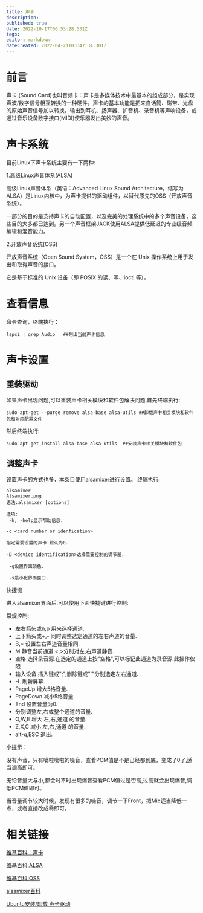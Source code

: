 ```yaml
---
title: 声卡
description: 
published: true
date: 2022-10-17T06:53:28.531Z
tags: 
editor: markdown
dateCreated: 2022-04-21T03:47:34.301Z
---
```


# 前言

声卡 (Sound Card)也叫音频卡：声卡是多媒体技术中最基本的组成部分，是实现声波/数字信号相互转换的一种硬件。声卡的基本功能是把来自话筒、磁带、光盘的原始声音信号加以转换，输出到耳机、扬声器、扩音机、录音机等声响设备，或通过音乐设备数字接口(MIDI)使乐器发出美妙的声音。

# 声卡系统

目前Linux下声卡系统主要有一下两种:

1.高级Linux声音体系(ALSA)

高级Linux声音体系（英语：Advanced Linux Sound Architecture，缩写为ALSA）是Linux内核中，为声卡提供的驱动组件，以替代原先的OSS（开放声音系统）。

一部分的目的是支持声卡的自动配置，以及完美的处理系统中的多个声音设备，这些目的大多都已达到。另一个声音框架JACK使用ALSA提供低延迟的专业级音频编辑和混音能力。

2.开放声音系统(OSS)

开放声音系统（Open Sound System，OSS）是一个在 Unix 操作系统上用于发出和取得声音的接口。

它是基于标准的 Unix 设备（即 POSIX 的读、写、ioctl 等）。

# 查看信息

命令查询，终端执行：
 
    lspci | grep Audio   ##列出当前声卡信息

# 声卡设置
## 重装驱动

如果声卡出现问题,可以重装声卡相关模块和软件包解决问题.首先终端执行:

    sudo apt-get --purge remove alsa-base alsa-utils ##卸载声卡相关模块和软件包和对应配置文件

然后终端执行:
   
    sudo apt-get install alsa-base alsa-utils  ##安装声卡相关模块和软件包

## 调整声卡

设置声卡的方式也多，本条目使用alsamixer进行设置。 终端执行:

    alsamixer
    Alsamixer.png
    语法:alsamixer [options]

    选项:
     -h, -help显示帮助信息.

    -c <card number or idenfication>

    指定需要设置的声卡.默认为0.

    -D <device identification>选择需要控制的调节器.
    
     -g设置界面颜色.
    
     -s最小化界面窗口.

快捷键

进入alsamixer界面后,可以使用下面快捷键进行控制:

常规控制:

- 左右箭头或n,p 用来选择通道.
- 上下箭头或+,- 同时调整选定通道的左右声道的音量.
- B,= 设置左右声道音量相同.
- M 静音当前通道.<,>分别对左,右声道静音.
- 空格 选择录音源.在选定的通道上按"空格",可以标记此通道为录音源.此操作仅限
- 输入设备.插入键或";",删除键或"'"分别选定左右通道.
- -L 刷新屏幕.
- PageUp 增大5格音量.
- PageDown 减小5格音量.
- End 设置音量为0.
- 分别调整左,右或整个通道的音量.
- Q,W,E 增大 左,右,通道 的音量.
- Z,X,C 减小 左,右,通道 的音量.
- alt-q,ESC 退出.

小提示：

没有声音，只有呲啦呲啦的噪音，查看PCM值是不是已经都到底，变成了0了,适当调高即可。

无论音量大与小,都会时不时出现爆音查看PCM值过是否高,过高就会出现爆音,调低PCM值即可。

当音量调节较大时候，发现有很多的噪音，调节一下Front，把Mic适当降低一点，或者直接改成零即可。

# 相关链接
[维基百科：声卡](http://zh.wikipedia.org/zh/%E5%A3%B0%E5%8D%A1)

[维基百科:ALSA](https://zh.wikipedia.org/wiki/ALSA)

[维基百科:OSS](http://zh.wikipedia.org/wiki/OSS)

[alsamixer百科](http://alsa.opensrc.org/Alsamixer)

[Ubuntu安装/卸载 声卡驱动](http://www.cnblogs.com/davidhhuan/archive/2010/04/21/1716941.html)
